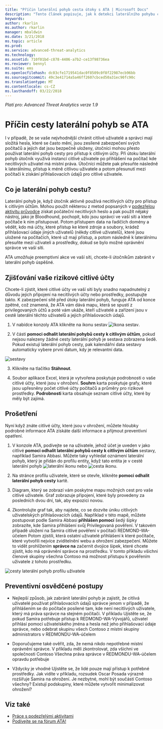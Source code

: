 ```yaml
---
title: "Příčin laterální pohyb cesta útoky s ATA | Microsoft Docs"
description: "Tento článek popisuje, jak k detekci laterálního pohybu cesta útoky s Advanced Threat Analytics (ATA)."
keywords: 
author: rkarlin
ms.author: rkarlin
manager: mbaldwin
ms.date: 3/21/2018
ms.topic: article
ms.prod: 
ms.service: advanced-threat-analytics
ms.technology: 
ms.assetid: 710f01bd-c878-4406-a7b2-ce13f98736ea
ms.reviewer: bennyl
ms.suite: ems
ms.openlocfilehash: dc03cfe1719541dac0f8509c0f8f22987ecb96bb
ms.sourcegitcommit: 49c3e41714a5a46ff2607cbced50a31ec90fc90c
ms.translationtype: MT
ms.contentlocale: cs-CZ
ms.lasthandoff: 03/22/2018
---
```

*Platí pro: Advanced Threat Analytics verze 1.9*

# <a name="investigating-lateral-movement-paths-with-ata"></a>Příčin cesty laterální pohyb se ATA

I v případě, že se vaše nejvhodnější chránit citlivé uživatelé a správci mají složitá hesla, které se často mění, jsou zesílené zabezpečení svých počítačů a jejich dat jsou bezpečně uloženy, útočníci mohou přesto používat laterální pohyb cesty pro přístup k citlivým účty. Při útoku laterální pohyb útočník využívá instancí citlivé uživatele po přihlášení na počítač kde necitlivých uživatel má místní práva. Útočníci můžete pak přesuňte následně k laterálnímu, přístup k méně citlivou uživatele a potom přesunutí mezi počítači k získání přihlašovacích údajů pro citlivé uživatele. 

## <a name="what-is-a-lateral-movement-path"></a>Co je laterální pohyb cestu?

Laterální pohyb je, když útočník aktivně používá necitlivých účty pro přístup k citlivým účtům. Mohou použít některou z metod popsaných v [podezřelou aktivitu průvodce](suspicious-activity-guide.md) získat počáteční necitlivých heslo a pak použít nějaký nástroj, jako je Bloodhound, pochopit, kdo jsou správci ve vaší síti a které počítače k nim přistupovat. Potom přístupem data na řadičích domény a vědět, kdo má účty, které přístup ke které zdroje a soubory, krádež přihlašovací údaje jiných uživatelů (někdy citlivé uživatelů), které jsou uložené na počítačích, které už mají přístup, a potom následně k laterálnímu přesuňte mezi uživateli a prostředky, dokud se bylo možné oprávnění správce ve vaší síti. 

ATA umožňuje preemptivní akce ve vaší síti, chcete-li útočníkům zabránit v laterální pohyb úspěšné.

## <a name="discovery-your-at-risk-sensitive-accounts"></a>Zjišťování vaše rizikové citlivé účty

Chcete-li zjistit, které citlivé účty ve vaší síti byly snadno napadnutelný z důvodu jejich připojení na necitlivých účty nebo prostředky, postupujte takto. K zabezpečení sítě před útoky laterální pohyb, funguje ATA od konce zpětné, což znamená, že ATA vám dává mapu, která se spustí z privilegovaných účtů a poté vám ukáže, kteří uživatelé a zařízení jsou v cestě laterální těchto uživatelů a jejich přihlašovacích údajů.

1. V nabídce konzoly ATA klikněte na ikonu sestav ![Ikona sestav](./media/ata-report-icon.png).

2. V části **pomoci odhalit laterální pohybů cesty k citlivým účtům**, pokud nejsou nalezeny žádné cesty laterální pohyb je sestava zobrazena šedě. Pokud existují laterální pohyb cesty, pak kalendářní data sestavy automaticky vybere první datum, kdy je relevantní data. 

 ![sestavy](./media/reports.png)

3. Klikněte na tlačítko **Stáhnout**.

3. Soubor aplikace Excel, která je vytvořena poskytuje podrobnosti o vaše citlivé účty, které jsou v ohrožení. **Souhrn** karta poskytuje grafy, které jsou upřesněny počet citlivé účty počítačů a průměry pro rizikové prostředky. **Podrobnosti** karta obsahuje seznam citlivé účty, které by měly být zajímá.


## <a name="investigate"></a>Prošetření

Nyní když znáte citlivé účty, které jsou v ohrožení, můžete hloubky podrobné informace ATA získáte další informace a přijmout preventivní opatření.

1. V konzole ATA, podívejte se na uživatele, jehož účet je uveden v jako citlivé **pomoci odhalit laterální pohybů cesty k citlivým účtům** sestavy, například Samira Abbasi. Můžete taky vyhledat oznámení laterální pohyb, který je přidán do profilu entity, když tato entita je v cestě laterální pohyb ![laterální ikonu](./media/lateral-movement-icon.png) nebo ![cesta ikonu](./media/paths-icon.png).

2. Na stránce profilu uživatele, které se otevře, klikněte **pomoci odhalit laterální pohyb cesty** kartě.

3. Diagram, který se zobrazí vám poskytne mapu možných cest pro vaše citlivé uživatele. Graf zobrazuje připojení, které byly provedeny za posledních dvou dní, tak, aby expozici novou.

4. Zkontrolujte graf tak, aby najdete, co se dozvíte úniku citlivých uživatelských přihlašovacích údajů. Například v této mapě, můžete postupovat podle Samira Abbasi **přihlášen pomocí** šedý šipky zobrazíte, kde Samira přihlášení svůj Privilegovaná pověření. V takovém případě uložení na Samira citlivé pověření v počítači REDMOND-WA-účelem Potom zjistili, která ostatní uživatelé přihlášení k které počítače, které vytvořili nejvíce zviditelnění webu a ohrožení zabezpečení. Můžete to vidět prohlížením **správce na** začernit dvojice šipek, které chcete zjistit, kdo má oprávnění správce na prostředku. V tomto příkladu všichni členové skupiny všechna Contoso má možnost přístupu k pověřením uživatele z tohoto prostředku.  

 ![cesty laterální pohyb profilu uživatele](media/user-profile-lateral-movement-paths.png)


## <a name="preventative-best-practices"></a>Preventivní osvědčené postupy

- Nejlepší způsob, jak zabránit laterální pohyb je zajistit, že citlivá uživatelé používat přihlašovacích údajů správce jenom v případě, že přihlášením se do počítače posílené tam, kde není necitlivých uživatele, který má práva správce na stejném počítači. V příkladu Ujistěte se, že pokud Samira potřebuje přístup k REDMOND-WA-Vývojářů, uživatel přihlásí pomocí uživatelského jména a hesla než jeho přihlašovací údaje správce, nebo odebrat skupinu všech Contoso z místní skupiny administrators v REDMONDU-WA-účelem

- Doporučujeme také ověřit, zda, že nemá nikdo nepotřebné místní oprávnění správce. V příkladu měli zkontrolovat, zda všichni ve společnosti Contoso Všechna práva správce v REDMONDU-WA-účelem opravdu potřebuje

- Vždycky je vhodné Ujistěte se, že lidé pouze mají přístup k potřebné prostředky. Jak vidíte v příkladu, rozsudek Oscar Posada výrazně rozšiřuje Samira na ohrožení. Je nezbytné, mohl být součástí Contoso všechny? Existují podskupiny, které můžete vytvořit minimalizovat ohrožení?


## <a name="see-also"></a>Viz také
- [Práce s podezřelými aktivitami](working-with-suspicious-activities.md)
- [Podívejte se na fórum ATA!](https://social.technet.microsoft.com/Forums/security/home?forum=mata)
